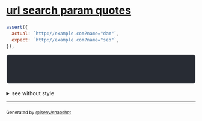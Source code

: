 # [url search param quotes](../../quote.test.js#L100)

```js
assert({
  actual: `http://example.com?name="dam"`,
  expect: `http://example.com?name="seb"`,
});
```

![img](throw.svg)

<details>
  <summary>see without style</summary>

```console
AssertionError: actual and expect are different

actual: 'http://example.com/?name="dam"'
expect: 'http://example.com/?name="seb"'
```

</details>

---

<sub>
  Generated by <a href="https://github.com/jsenv/core/tree/main/packages/independent/snapshot">@jsenv/snapshot</a>
</sub>